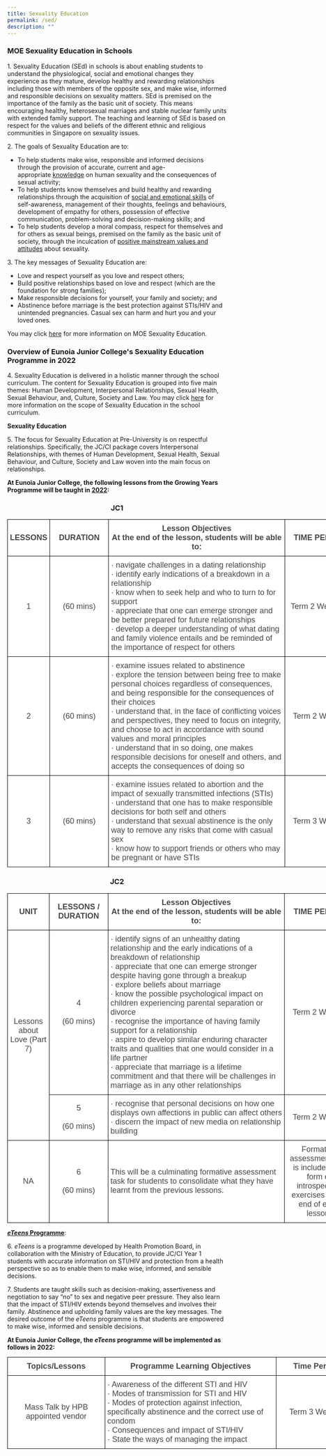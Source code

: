 ```yaml
---
title: Sexuality Education
permalink: /sed/
description: ""
---
```

### **MOE** **Sexuality Education in Schools**

1\. Sexuality Education (SEd) in schools is about enabling students to understand the physiological, social and emotional changes they experience as they mature, develop healthy and rewarding relationships including those with members of the opposite sex, and make wise, informed and responsible decisions on sexuality matters. SEd is premised on the importance of the family as the basic unit of society. This means encouraging healthy, heterosexual marriages and stable nuclear family units with extended family support. The teaching and learning of SEd is based on respect for the values and beliefs of the different ethnic and religious communities in Singapore on sexuality issues.

2\. The goals of Sexuality Education are to:

*   To help students make wise, responsible and informed decisions through the provision of accurate, current and age-appropriate <u>knowledge</u> on human sexuality and the consequences of sexual activity;
*   To help students know themselves and build healthy and rewarding relationships through the acquisition of <u>social and emotional skills</u> of self-awareness, management of their thoughts, feelings and behaviours, development of empathy for others, possession of effective communication, problem-solving and decision-making skills; and
*   To help students develop a moral compass, respect for themselves and for others as sexual beings, premised on the family as the basic unit of society, through the inculcation of <u>positive mainstream values and attitudes</u> about sexuality.

3\. The key messages of Sexuality Education are:

*   Love and respect yourself as you love and respect others;
*   Build positive relationships based on love and respect (which are the foundation for strong families);
*   Make responsible decisions for yourself, your family and society; and
*   Abstinence before marriage is the best protection against STIs/HIV and unintended pregnancies. Casual sex can harm and hurt you and your loved ones.

You may click [here](https://www.moe.gov.sg/programmes/sexuality-education) for more information on MOE Sexuality Education.

### **Overview of Eunoia Junior College's Sexuality Education Programme in 2022**

4\. Sexuality Education is delivered in a holistic manner through the school curriculum. The content for Sexuality Education is grouped into five main themes: Human Development, Interpersonal Relationships, Sexual Health, Sexual Behaviour, and, Culture, Society and Law. You may click [here](https://www.moe.gov.sg/programmes/sexuality-education/scope-and-teaching-approach) for more information on the scope of Sexuality Education in the school curriculum.

**Sexuality Education**

5\. The focus for Sexuality Education at Pre-University is on respectful relationships. Specifically, the JC/CI package covers Interpersonal Relationships, with themes of Human Development, Sexual Health, Sexual Behaviour, and Culture, Society and Law woven into the main focus on relationships.

**At Eunoia Junior College, the following lessons from the Growing Years Programme will be taught in <u>2022</u>:**

<center><h3>JC1</h3></center>

<style type="text/css">
.tg  {border-collapse:collapse;border-spacing:0;margin:0px auto;}
.tg td{border-color:black;border-style:solid;border-width:1px;font-family:Arial, sans-serif;font-size:14px;
  overflow:hidden;padding:10px 5px;word-break:normal;}
.tg th{border-color:black;border-style:solid;border-width:1px;font-family:Arial, sans-serif;font-size:14px;
  font-weight:normal;overflow:hidden;padding:10px 5px;word-break:normal;}
.tg .tg-8sjc{background-color:#FFFFFE;color:#484848;font-size:18px;font-weight:bold;text-align:center;vertical-align:middle}
.tg .tg-on1j{background-color:#FFFFFE;color:#484848;font-size:18px;text-align:center;vertical-align:middle}
.tg .tg-y2np{background-color:#FFFFFE;color:#484848;font-size:18px;text-align:left;vertical-align:middle}
</style>
<table class="tg" style="undefined;table-layout: fixed; width: 796px">
<colgroup>
<col style="width: 96px">
<col style="width: 136px">
<col style="width: 410px">
<col style="width: 160px">
</colgroup>
<tbody>
  <tr>
    <td class="tg-8sjc"><span style="font-weight:bold">LESSONS </span></td>
    <td class="tg-8sjc"><span style="font-weight:bold">DURATION</span></td>
    <td class="tg-8sjc"><span style="font-weight:bold">Lesson Objectives</span><br>At the end of the lesson, students will be able to:</td>
    <td class="tg-8sjc"><span style="font-weight:bold">TIME PERIOD</span></td>
  </tr>
  <tr>
    <td class="tg-on1j"> 1</td>
    <td class="tg-on1j">(60 mins)</td>
    <td class="tg-y2np">·       navigate challenges in a dating relationship<br>·       identify early indications of a breakdown in a relationship<br>·       know when to seek help and who to turn to for support<br>·       appreciate that one can emerge stronger and be better prepared for future relationships<br>·       develop a deeper understanding of what dating and family violence entails and be reminded of the importance of respect for others</td>
    <td class="tg-on1j">Term 2 Week 10</td>
  </tr>
  <tr>
    <td class="tg-on1j">2</td>
    <td class="tg-on1j">(60 mins)</td>
    <td class="tg-y2np">·       examine issues related to abstinence<br>·       explore the tension between being free to make personal choices regardless of consequences, and being responsible for the consequences of their choices<br>·       understand that, in the face of conflicting voices and perspectives, they need to focus on integrity, and choose to act in accordance with sound values and moral principles<br>·       understand that in so doing, one makes responsible decisions for oneself and others, and accepts the consequences of doing so</td>
    <td class="tg-on1j">Term 2 Week 8</td>
  </tr>
  <tr>
    <td class="tg-on1j">3</td>
    <td class="tg-on1j">(60 mins)</td>
    <td class="tg-y2np">·       examine issues related to abortion and the impact of sexually transmitted infections (STIs)<br>·       understand that one has to make responsible decisions for both self and others<br>·       understand that sexual abstinence is the only way to remove any risks that come with casual sex<br>·       know how to support friends or others who may be pregnant or have STIs</td>
    <td class="tg-on1j">Term 3 Week 8</td>
  </tr>
</tbody>
</table>


<center><h3>JC2</h3></center>

<style type="text/css">
.tg  {border-collapse:collapse;border-spacing:0;margin:0px auto;}
.tg td{border-color:black;border-style:solid;border-width:1px;font-family:Arial, sans-serif;font-size:14px;
  overflow:hidden;padding:10px 5px;word-break:normal;}
.tg th{border-color:black;border-style:solid;border-width:1px;font-family:Arial, sans-serif;font-size:14px;
  font-weight:normal;overflow:hidden;padding:10px 5px;word-break:normal;}
.tg .tg-8sjc{background-color:#FFFFFE;color:#484848;font-size:18px;font-weight:bold;text-align:center;vertical-align:middle}
.tg .tg-on1j{background-color:#FFFFFE;color:#484848;font-size:18px;text-align:center;vertical-align:middle}
.tg .tg-y2np{background-color:#FFFFFE;color:#484848;font-size:18px;text-align:left;vertical-align:middle}
</style>
<table class="tg" style="undefined;table-layout: fixed; width: 796px">
<colgroup>
<col style="width: 96px">
<col style="width: 136px">
<col style="width: 410px">
<col style="width: 160px">
</colgroup>
<tbody>
  <tr>
    <td class="tg-8sjc"><span style="font-weight:bold">UNIT</span></td>
    <td class="tg-8sjc"><span style="font-weight:bold">LESSONS / DURATION</span></td>
    <td class="tg-8sjc"><span style="font-weight:bold">Lesson Objectives</span><br>At the end of the lesson, students will be able to:</td>
    <td class="tg-8sjc"><span style="font-weight:bold">TIME PERIOD</span></td>
  </tr>
  <tr>
    <td class="tg-on1j" rowspan="2">Lessons about Love (Part 7)</td>
    <td class="tg-on1j">4<br><br>(60 mins)</td>
    <td class="tg-y2np">·       identify signs of an unhealthy dating relationship and the early indications of a breakdown of relationship<br>·       appreciate that one can emerge stronger despite having gone through a breakup<br>·       explore beliefs about marriage<br>·       know the possible psychological impact on children experiencing parental separation or divorce<br>·       recognise the importance of having family support for a relationship<br>·       aspire to develop similar enduring character traits and qualities that one would consider in a life partner<br>·       appreciate that marriage is a lifetime commitment and that there will be challenges in marriage as in any other relationships</td>
    <td class="tg-on1j">Term 2 Week 8</td>
  </tr>
  <tr>
    <td class="tg-on1j">5<br><br>(60 mins)</td>
    <td class="tg-y2np">·       recognise that personal decisions on how one displays own affections in public can affect others<br>·       discern the impact of new media on relationship building</td>
    <td class="tg-on1j">Term 2 Week 2</td>
  </tr>
  <tr>
    <td class="tg-on1j">NA</td>
    <td class="tg-on1j">6<br><br>(60 mins)</td>
    <td class="tg-y2np">This will be a culminating formative assessment task for students to consolidate what they have learnt from the previous lessons.</td>
    <td class="tg-on1j">Formative assessment task is included in a form of introspection exercises at the end of each lesson.</td>
  </tr>
</tbody>
</table>


<u><b>*eTeens* Programme</b></u>:

6. _eTeens_ is a programme developed by Health Promotion Board, in collaboration with the Ministry of Education, to provide JC/CI Year 1 students with accurate information on STI/HIV and protection from a health perspective so as to enable them to make wise, informed, and sensible decisions.

7\. Students are taught skills such as decision-making, assertiveness and negotiation to say “no” to sex and negative peer pressure. They also learn that the impact of STI/HIV extends beyond themselves and involves their family. Abstinence and upholding family values are the key messages. The desired outcome of the _eTeens_ programme is that students are empowered to make wise, informed and sensible decisions.

**At Eunoia Junior College, the _eTeens_ programme will be implemented as follows in 2022:**

<style type="text/css">
.tg  {border-collapse:collapse;border-spacing:0;margin:0px auto;}
.tg td{border-color:black;border-style:solid;border-width:1px;font-family:Arial, sans-serif;font-size:14px;
  overflow:hidden;padding:10px 5px;word-break:normal;}
.tg th{border-color:black;border-style:solid;border-width:1px;font-family:Arial, sans-serif;font-size:14px;
  font-weight:normal;overflow:hidden;padding:10px 5px;word-break:normal;}
.tg .tg-l5uw{background-color:#FFFFFE;color:#484848;font-size:18px;font-weight:bold;text-align:center;vertical-align:top}
.tg .tg-on1j{background-color:#FFFFFE;color:#484848;font-size:18px;text-align:center;vertical-align:middle}
.tg .tg-y2np{background-color:#FFFFFE;color:#484848;font-size:18px;text-align:left;vertical-align:middle}
</style>
<table class="tg" style="undefined;table-layout: fixed; width: 799px">
<colgroup>
<col style="width: 224px">
<col style="width: 394px">
<col style="width: 181px">
</colgroup>
<tbody>
  <tr>
    <td class="tg-l5uw"><span style="font-weight:bold">Topics/Lessons</span></td>
    <td class="tg-l5uw"><span style="font-weight:bold">Programme Learning Objectives</span></td>
    <td class="tg-l5uw"><span style="font-weight:bold">Time Period</span></td>
  </tr>
  <tr>
    <td class="tg-on1j">Mass Talk by HPB appointed vendor</td>
    <td class="tg-y2np">·       Awareness of the different STI and HIV<br>·       Modes of transmission for STI and HIV<br>·       Modes of protection against infection, specifically abstinence and the correct use of condom<br>·       Consequences and impact of STI/HIV<br>·       State the ways of managing the impact</td>
    <td class="tg-on1j">Term 3 Week 6</td>
  </tr>
</tbody>
</table>